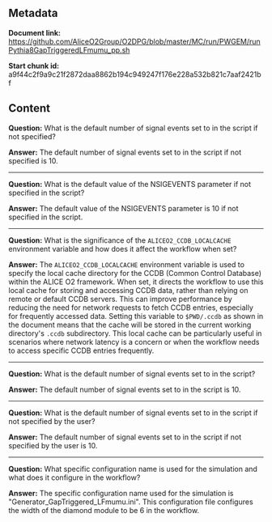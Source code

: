 ## Metadata

**Document link:** https://github.com/AliceO2Group/O2DPG/blob/master/MC/run/PWGEM/runPythia8GapTriggeredLFmumu_pp.sh

**Start chunk id:** a9f44c2f9a9c21f2872daa8862b194c949247f176e228a532b821c7aaf2421bf

## Content

**Question:** What is the default number of signal events set to in the script if not specified?

**Answer:** The default number of signal events set to in the script if not specified is 10.

---

**Question:** What is the default value of the NSIGEVENTS parameter if not specified in the script?

**Answer:** The default value of the NSIGEVENTS parameter is 10 if not specified in the script.

---

**Question:** What is the significance of the `ALICEO2_CCDB_LOCALCACHE` environment variable and how does it affect the workflow when set?

**Answer:** The `ALICEO2_CCDB_LOCALCACHE` environment variable is used to specify the local cache directory for the CCDB (Common Control Database) within the ALICE O2 framework. When set, it directs the workflow to use this local cache for storing and accessing CCDB data, rather than relying on remote or default CCDB servers. This can improve performance by reducing the need for network requests to fetch CCDB entries, especially for frequently accessed data. Setting this variable to `$PWD/.ccdb` as shown in the document means that the cache will be stored in the current working directory's `.ccdb` subdirectory. This local cache can be particularly useful in scenarios where network latency is a concern or when the workflow needs to access specific CCDB entries frequently.

---

**Question:** What is the default number of signal events set to in the script?

**Answer:** The default number of signal events set to in the script is 10.

---

**Question:** What is the default number of signal events set to in the script if not specified by the user?

**Answer:** The default number of signal events set to in the script if not specified by the user is 10.

---

**Question:** What specific configuration name is used for the simulation and what does it configure in the workflow?

**Answer:** The specific configuration name used for the simulation is "Generator_GapTriggered_LFmumu.ini". This configuration file configures the width of the diamond module to be 6 in the workflow.